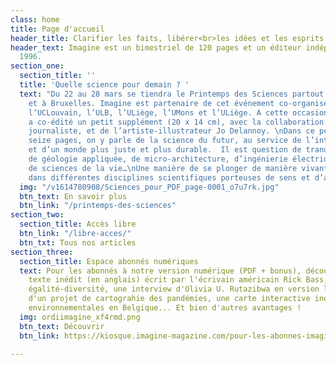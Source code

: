 ```yaml
---
class: home
title: Page d'accueil
header_title: Clarifier les faits, libérer<br>les idées et les esprits
header_text: Imagine est un bimestriel de 120 pages et un éditeur indépendant depuis
  1996.
section_one:
  section_title: ''
  title: 'Quelle science pour demain ? '
  text: "Du 22 au 28 mars se tiendra le Printemps des Sciences partout en Wallonie
    et à Bruxelles. Imagine est partenaire de cet événement co-organisé par Sciences.be,
    l’UCLouvain, l’ULB, l’ULiège, l’UMons et l’ULiège. A cette occasion, notre magazine
    a co-édité un petit supplément (20 x 14 cm), avec la collaboration de Marie Thieffry,
    journaliste, et de l’artiste-illustrateur Jo Delannoy. \nDans ce petit opus de
    seize pages, on y parle de la science du futur, au service de l’intérêt général
    et d’un monde plus juste et plus durable.  Il est question de trandisciplinarité,
    de géologie appliquée, de micro-architecture, d’ingénierie électrique, de biorobotique,
    de sciences de la vie…\nUne manière de se plonger de manière vivante et accessible
    dans différentes disciplines scientifiques porteuses de sens et d’avenir. "
  img: "/v1614780908/Sciences_pour_PDF_page-0001_o7u7rk.jpg"
  btn_text: En savoir plus
  btn_link: "/printemps-des-sciences"
section_two:
  section_title: Accès libre
  btn_link: "/libre-acces/"
  btn_txt: Tous nos articles
section_three:
  section_title: Espace abonnés numériques
  text: Pour les abonnés à notre version numérique (PDF + bonus), découvrez une un
    texte inédit (en anglais) écrit par l'écrivain américain Rick Bass, nos baromètres
    égalité-diversité, une interview d'Olivia U. Rutazibwa en version longue, le portfolio
    d'un projet de cartograhie des pandémies, une carte interactive inédite des luttes
    environnementales en Belgique... Et bien d'autres avantages !
  img: ordiimagine_xf4rmd.png
  btn_text: Découvrir
  btn_link: https://kiosque.imagine-magazine.com/pour-les-abonnes-imagine/

---
```

